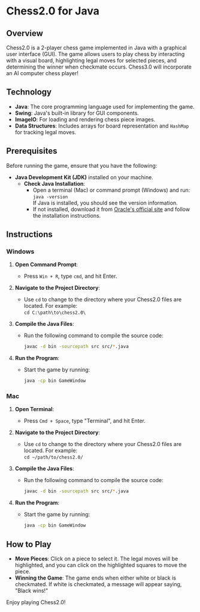 # Chess2.0 for Java

## Overview
Chess2.0 is a 2-player chess game implemented in Java with a graphical user interface (GUI). The game allows users to play chess by interacting with a visual board, highlighting legal moves for selected pieces, and determining the winner when checkmate occurs. Chess3.0 will incorporate an AI computer chess player!

## Technology
- **Java**: The core programming language used for implementing the game.
- **Swing**: Java's built-in library for GUI components.
- **ImageIO**: For loading and rendering chess piece images.
- **Data Structures**: Includes arrays for board representation and `HashMap` for tracking legal moves.

## Prerequisites
Before running the game, ensure that you have the following:
- **Java Development Kit (JDK)** installed on your machine.
  - **Check Java Installation**:
    - Open a terminal (Mac) or command prompt (Windows) and run:  
      `java -version`  
      If Java is installed, you should see the version information.
    - If not installed, download it from [Oracle's official site](https://www.oracle.com/java/technologies/javase-jdk11-downloads.html) and follow the installation instructions.

## Instructions

### Windows
1. **Open Command Prompt**:
   - Press `Win + R`, type `cmd`, and hit Enter.

2. **Navigate to the Project Directory**:
   - Use `cd` to change to the directory where your Chess2.0 files are located. For example:  
     `cd C:\path\to\chess2.0\`

3. **Compile the Java Files**:
   - Run the following command to compile the source code:  
     ```bash
     javac -d bin -sourcepath src src/*.java
     ```

4. **Run the Program**:
   - Start the game by running:  
     ```bash
     java -cp bin GameWindow
     ```

### Mac
1. **Open Terminal**:
   - Press `Cmd + Space`, type "Terminal", and hit Enter.

2. **Navigate to the Project Directory**:
   - Use `cd` to change to the directory where your Chess2.0 files are located. For example:  
     `cd ~/path/to/chess2.0/`

3. **Compile the Java Files**:
   - Run the following command to compile the source code:  
     ```bash
     javac -d bin -sourcepath src src/*.java
     ```

4. **Run the Program**:
   - Start the game by running:  
     ```bash
     java -cp bin GameWindow
     ```

## How to Play
- **Move Pieces**: Click on a piece to select it. The legal moves will be highlighted, and you can click on the highlighted squares to move the piece.
- **Winning the Game**: The game ends when either white or black is checkmated. If white is checkmated, a message will appear saying, "Black wins!"

Enjoy playing Chess2.0!
